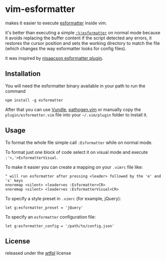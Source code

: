 # vim-esformatter

makes it easier to execute [esformatter](https://github.com/millermedeiros/esformatter/)
inside vim.

it's better than executing a simple
[`:%!esformatter`](http://vimdoc.sourceforge.net/htmldoc/various.html#:!) on
normal mode because it avoids replacing the buffer content if the script
detected any errors, it restores the cursor position and sets the working
directory to match the file (which changes the way esformatter looks for config
files).

it was inspired by [nisaacson esformatter
plugin](https://gist.github.com/nisaacson/6939960).


## Installation

You will need the esformatter binary available in your path to run the command

```
npm install -g esformatter
```

After that you can use [Vundle](https://github.com/gmarik/Vundle.vim),
[pathogen.vim](https://github.com/tpope/vim-pathogen) or manually copy the
`plugin/esformatter.vim` file into your `~/.vim/plugin` folder to install it.


## Usage

To format the whole file simple call `:Esformatter` while on normal mode.

To format just one block of code select it on visual mode and execute
`:'<,'>EsformatterVisual`.

To make it easier you can create a mapping on your `.vimrc` file like:

```VimL
" will run esformatter after pressing <leader> followed by the 'e' and 's' keys
nnoremap <silent> <leader>es :Esformatter<CR>
vnoremap <silent> <leader>es :EsformatterVisual<CR>
```

To specify a style preset in `.vimrc` (for example, jQuery):

```VimL
let g:esformatter_preset = 'jQuery'
```

To specify an `esformatter` configuration file:

```VimL
let g:esformatter_config = '/path/to/config.json'
```


## License

released under the [wtfpl](http://sam.zoy.org/wtfpl/COPYING) license
